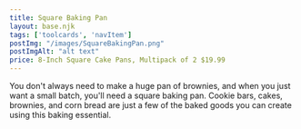 ```yaml
---
title: Square Baking Pan
layout: base.njk
tags: ['toolcards', 'navItem']
postImg: "/images/SquareBakingPan.png"
postImgAlt: "alt text"
price: 8-Inch Square Cake Pans, Multipack of 2 $19.99
---
```


You don't always need to make a huge pan of brownies, and when you just want a small batch, you'll need a square baking pan. Cookie bars, cakes, brownies, and corn bread are just a few of the baked goods you can create using this baking essential.

